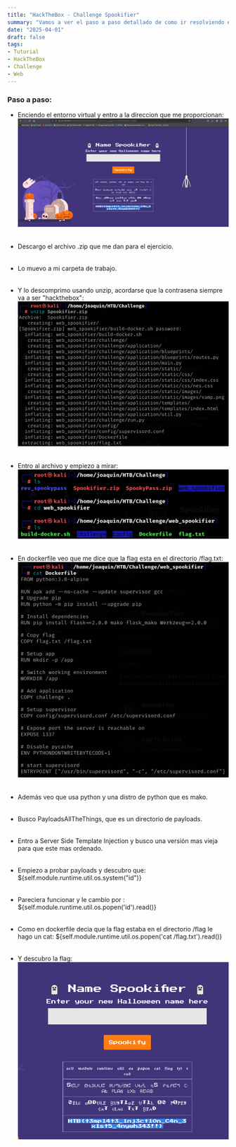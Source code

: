 ```yaml
---
title: "HackTheBox - Challenge Spookifier"
summary: "Vamos a ver el paso a paso detallado de como ir resolviendo el challenge:"
date: "2025-04-01"
draft: false
tags:
- Tutorial
- HackTheBox
- Challenge
- Web
---
```


### Paso a paso:


- Enciendo el entorno virtual y entro a la direccion que me proporcionan: 
    ![Test Relative Image](./imagen.png)

<div style="height: 5px;"></div>

- Descargo el archivo .zip que me dan para el ejercicio.

<div style="height: 5px;"></div>

- Lo muevo a mi carpeta de trabajo.

<div style="height: 5px;"></div>

- Y lo descomprimo usando unzip, acordarse que la contrasena siempre va a ser 
    "hackthebox": 
    ![Test Relative Image](./imagen2.png)

<div style="height: 5px;"></div>

- Entro al archivo y empiezo a mirar:
    ![Test Relative Image](./imagen3.png)

<div style="height: 5px;"></div>

- En dockerfile veo que me dice que la flag esta en el directorio /flag.txt:
    ![Test Relative Image](./imagen4.png)

<div style="height: 5px;"></div>

- Además veo que usa python y una distro de python que es mako.

<div style="height: 5px;"></div>

- Busco PayloadsAllTheThings, que es un directorio de payloads.

<div style="height: 5px;"></div>

- Entro a Server Side Template Injection y busco una versión mas vieja para 
    que este mas ordenado.

<div style="height: 5px;"></div>

- Empiezo a probar payloads y descubro que:
    ${self.module.runtime.util.os.system("id")}

<div style="height: 5px;"></div>

- Pareciera funcionar y le cambio por :
    ${self.module.runtime.util.os.popen('id').read()}

<div style="height: 5px;"></div>

- Como en dockerfile decia que la flag estaba en el directorio /flag le hago un cat:
    ${self.module.runtime.util.os.popen('cat /flag.txt').read()}

<div style="height: 5px;"></div>

- Y descubro la flag:
    ![Test Relative Image](./imagen5.png)